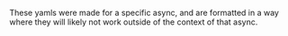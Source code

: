 These yamls were made for a specific async, and are formatted in a way where they will likely not work outside of the context of that async.